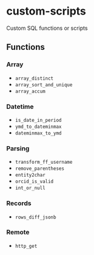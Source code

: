 # custom-scripts
Custom SQL functions or scripts

## Functions
### Array

- `array_distinct`
- `array_sort_and_unique`
- `array_accum`

### Datetime

- `is_date_in_period`
- `ymd_to_dateminmax`
- `dateminmax_to_ymd`

### Parsing
- `transform_ff_username`
- `remove_parentheses`
- `entity2char`
- `orcid_is_valid`
- `int_or_null`

### Records
- `rows_diff_jsonb`

### Remote
- `http_get`

